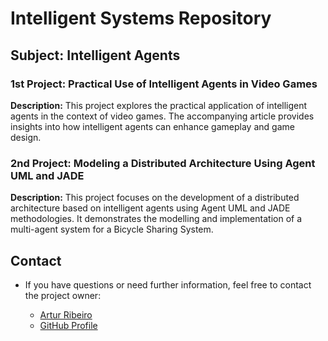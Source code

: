 
# Intelligent Systems Repository

## Subject: Intelligent Agents

### 1st Project: Practical Use of Intelligent Agents in Video Games

**Description:**
This project explores the practical application of intelligent agents in the context of video games. The accompanying article provides insights into how intelligent agents can enhance gameplay and game design.

### 2nd Project: Modeling a Distributed Architecture Using Agent UML and JADE

**Description:**
This project focuses on the development of a distributed architecture based on intelligent agents using Agent UML and JADE methodologies. It demonstrates the modelling and implementation of a multi-agent system for a Bicycle Sharing System.

## Contact

- If you have questions or need further information, feel free to contact the project owner:

  - [Artur Ribeiro](artur.silvaribeiro@hotmail.com)
  - [GitHub Profile](https://github.com/A82516)

